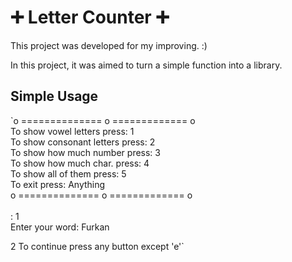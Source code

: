 # ➕ Letter Counter ➕

This project was developed for my improving. :)

In this project, it was aimed to turn a simple function into a library.

## Simple Usage
`o ============== o ============= o<br>
To show vowel letters press:     1<br>
To show consonant letters press: 2<br>
To show how much number press:   3<br>
To show how much char. press:    4<br>
To show all of them press:       5<br>
To exit press:            Anything<br>
o ============== o ============= o<br>
<br>
: 1<br>
Enter your word: Furkan<br>

 2
To continue press any button except 'e'`


